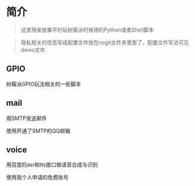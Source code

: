 # 简介

> 这里用来放置平时玩树莓派时候用的Python或者Shell脚本

> 隐私相关的信息写成配置文件放在nogit文件夹里面了，配置文件写法可见demo文件

## GPIO

树莓派GPIO玩法相关的一些脚本


## mail

用SMTP发送邮件

使用开通了SMTP的QQ邮箱

## voice

用百度的asr和tts接口做语音合成与识别

使用我个人申请的免费账号
